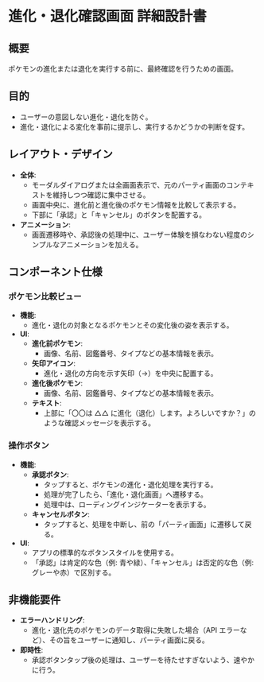 # 進化・退化確認画面 詳細設計書

## 概要

ポケモンの進化または退化を実行する前に、最終確認を行うための画面。

## 目的

- ユーザーの意図しない進化・退化を防ぐ。
- 進化・退化による変化を事前に提示し、実行するかどうかの判断を促す。

## レイアウト・デザイン

- **全体**:
  - モーダルダイアログまたは全画面表示で、元のパーティ画面のコンテキストを維持しつつ確認に集中させる。
  - 画面中央に、進化前と進化後のポケモン情報を比較して表示する。
  - 下部に「承認」と「キャンセル」のボタンを配置する。
- **アニメーション**:
  - 画面遷移時や、承認後の処理中に、ユーザー体験を損なわない程度のシンプルなアニメーションを加える。

## コンポーネント仕様

### ポケモン比較ビュー

- **機能**:
  - 進化・退化の対象となるポケモンとその変化後の姿を表示する。
- **UI**:
  - **進化前ポケモン**:
    - 画像、名前、図鑑番号、タイプなどの基本情報を表示。
  - **矢印アイコン**:
    - 進化・退化の方向を示す矢印（→）を中央に配置する。
  - **進化後ポケモン**:
    - 画像、名前、図鑑番号、タイプなどの基本情報を表示。
  - **テキスト**:
    - 上部に「〇〇は △△ に進化（退化）します。よろしいですか？」のような確認メッセージを表示する。

### 操作ボタン

- **機能**:
  - **承認ボタン**:
    - タップすると、ポケモンの進化・退化処理を実行する。
    - 処理が完了したら、「進化・退化画面」へ遷移する。
    - 処理中は、ローディングインジケーターを表示する。
  - **キャンセルボタン**:
    - タップすると、処理を中断し、前の「パーティ画面」に遷移して戻る。
- **UI**:
  - アプリの標準的なボタンスタイルを使用する。
  - 「承認」は肯定的な色（例: 青や緑）、「キャンセル」は否定的な色（例: グレーや赤）で区別する。

## 非機能要件

- **エラーハンドリング**:
  - 進化・退化先のポケモンのデータ取得に失敗した場合（API エラーなど）、その旨をユーザーに通知し、パーティ画面に戻る。
- **即時性**:
  - 承認ボタンタップ後の処理は、ユーザーを待たせすぎないよう、速やかに行う。
